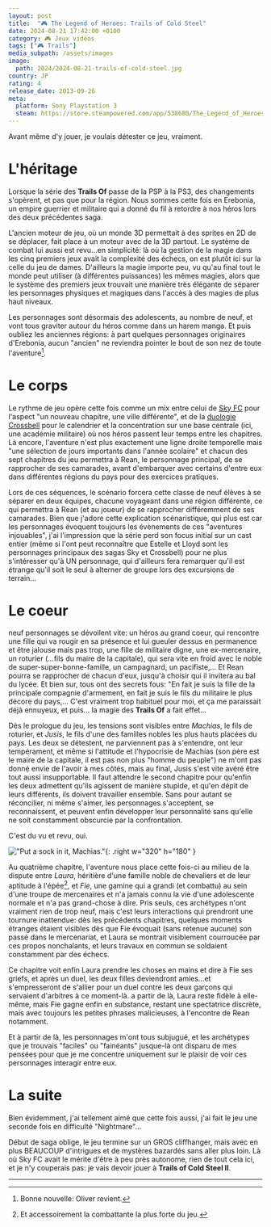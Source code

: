 ```yaml
---
layout: post
title:  "🎮 The Legend of Heroes: Trails of Cold Steel"
date: 2024-08-21 17:42:00 +0100
category: 🎮 Jeux vidéos
tags: ["🎮 Trails"]
media_subpath: /assets/images
image:
  path: 2024/2024-08-21-trails-of-cold-steel.jpg
country: JP
rating: 4
release_date: 2013-09-26
meta:
  platform: Sony Playstation 3
  steam: https://store.steampowered.com/app/538680/The_Legend_of_Heroes_Trails_of_Cold_Steel/
---
```


Avant même d'y jouer, je voulais détester ce jeu, vraiment.

# L'héritage

Lorsque la série des **Trails Of** passe de la PSP à la PS3, des changements s'opèrent, et pas que pour la région. Nous sommes cette fois en Erebonia, un empire guerrier et militaire qui a donné du fil à retordre à nos héros lors des deux précédentes saga.

L'ancien moteur de jeu, où un monde 3D permettait à des sprites en 2D de se déplacer, fait place à un moteur avec de la 3D partout. Le système de combat lui aussi est revu...en simplicité: là où la gestion de la magie dans les cinq premiers jeux avait la complexité des échecs, on est plutôt ici sur la celle du jeu de dames. D'ailleurs la magie importe peu, vu qu'au final tout le monde peut utiliser (à différentes puissances) les mêmes magies, alors que le système des premiers jeux trouvait une manière très élégante de séparer les personnages physiques et magiques dans l'accès à des magies de plus haut niveaux.

Les personnages sont désormais des adolescents, au nombre de neuf, et vont tous graviter autour du héros comme dans un harem manga. Et puis oubliez les anciennes régions: à part quelques personnages originaires d'Erebonia, aucun "ancien" ne reviendra pointer le bout de son nez de toute l'aventure[^1].

# Le corps

Le rythme de jeu opère cette fois comme un mix entre celui de [Sky FC](/posts/trails-sky-fc-evo/) pour l'aspect "un nouveau chapitre, une ville différente", et de la [duologie](/posts/trails-zero/) [Crossbell](/posts/trails-azure) pour le calendrier et la concentration sur une base centrale (ici, une académie militaire) où nos héros passent leur temps entre les chapitres. Là encore, l'aventure n'est plus exactement une ligne droite temporelle mais "une sélection de jours importants dans l'année scolaire" et chacun des sept chapitres du jeu permettra à Rean, le personnage principal, de se rapprocher de ses camarades, avant d'embarquer avec certains d'entre eux dans différentes régions du pays pour des exercices pratiques.

Lors de ces séquences, le scénario forcera cette classe de neuf élèves à se séparer en deux équipes, chacune voyageant dans une région différente, ce qui permettra à Rean (et au joueur) de se rapprocher différemment de ses camarades. Bien que j'adore cette explication scénaristique, qui plus est car les personnages évoquent toujours les évènements de ces "aventures injouables", j'ai l'impression que la série perd son focus initial sur un cast entier (même si l'ont peut reconnaître que Estelle et Lloyd sont les personnages principaux des sagas Sky et Crossbell) pour ne plus s'intéresser qu'à UN personnage, qui d'ailleurs fera remarquer qu'il est étrange qu'il soit le seul à alterner de groupe lors des excursions de terrain...

# Le coeur

neuf personnages se dévoilent vite: un héros au grand coeur, qui rencontre une fille qui va rougir en sa présence et lui gueuler dessus en permanence et être jalouse mais pas trop, une fille de militaire digne, une ex-mercenaire, un roturier (...fils du maire de la capitale), qui sera vite en froid avec le noble de super-super-bonne-famille, un campagnard, un pacifiste,... Et Rean pourra se rapprocher de chacun d'eux, jusqu'à choisir qui il invitera au bal du lycée. Et bien sur, tous ont des secrets fous: "En fait je suis la fille de la principale compagnie d'armement, en fait je suis le fils du militaire le plus décore du pays,... C'est vraiment trop habituel pour moi, et ça me paraissait déjà ennuyeux, et puis... la magie des **Trails Of** a fait effet...

Dès le prologue du jeu, les tensions sont visibles entre *Machias*, le fils de roturier, et *Jusis*, le fils d'une des familles nobles les plus hauts placées du pays. Les deux se détestent, ne parviennent pas à s'entendre, ont leur tempérament, et même si l'attitude et l'hypocrisie de Machias (son père est le maire de la capitale, il est pas non plus "homme du peuple") ne m'ont pas donné envie de l'avoir à mes côtés, mais au final, Jusis s'est vite avéré être tout aussi insupportable. Il faut attendre le second chapitre pour qu'enfin les deux admettent qu'ils agissent de manière stupide, et qu'en dépit de leurs différents, ils doivent travailler ensemble. Sans pour autant se réconcilier, ni même s'aimer, les personnages s'acceptent, se reconnaissent, et peuvent enfin développer leur personnalité sans qu'elle ne soit constamment obscurcie par la confrontation.

C'est du vu et revu, oui.

!["Put a sock in it, Machias."](2024/2024-08-21-THE_LEGEND_OF_HEROES_TRAILS_OF_COLD_STEEL_12.jpeg){: .right w="320" h="180" }

Au quatrième chapitre, l'aventure nous place cette fois-ci au milieu de la dispute entre *Laura*, héritière d'une famille noble de chevaliers et de leur aptitude à l'épée[^2], et *Fie*, une gamine qui a grandi (et combattu) au sein d'une troupe de mercenaires et n'a jamais connu la vie d'une adolescente normale et n'a pas grand-chose à dire. Pris seuls, ces archétypes n'ont vraiment rien de trop neuf, mais c'est leurs interactions qui prendront une tournure inattendue: dès les précédents chapitres, quelques moments étranges étaient visibles dès que Fie évoquait (sans retenue aucune) son passé dans le mercenariat, et Laura se montrait visiblement courroucée par ces propos nonchalants, et leurs travaux en commun se soldaient constamment par des échecs.

Ce chapitre voit enfin Laura prendre les choses en mains et dire à Fie ses griefs, et après un duel, les deux filles deviendront amies...et s'empresseront de s'allier pour un duel contre les deux garçons qui servaient d'arbitres à ce moment-là. a partir de là, Laura reste fidèle à elle-même, mais Fie gagne enfin en substance, restant une spectatrice discrète, mais avec toujours les petites phrases malicieuses, à l'encontre de Rean notamment.

Et à partir de là, les personnages m'ont tous subjugué, et les archétypes que je trouvais "faciles" ou "fainéants" jusque-là ont disparu de mes pensées pour que je me concentre uniquement sur le plaisir de voir ces personnages interagir entre eux.

# La suite

Bien évidemment, j'ai tellement aimé que cette fois aussi, j'ai fait le jeu une seconde fois en difficulté "Nightmare"...

Début de saga oblige, le jeu termine sur un GROS cliffhanger, mais avec en plus BEAUCOUP d'intrigues et de mystères bazardés sans aller plus loin. Là où Sky FC avait le mérite d'être à peu près autonome, rien de tout cela ici, et je n'y couperais pas: je vais devoir jouer à **Trails of Cold Steel II**.

* * *
[^1]: Bonne nouvelle: Oliver revient.
[^2]: Et accessoirement la combattante la plus forte du jeu.
